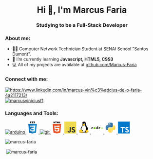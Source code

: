 <h1 align="center">Hi 👋, I'm Marcus Faria</h1>
<h3 align="center">Studying to be a Full-Stack Developer</h3>

<h3 align="left">About me:</h3>

- 👨‍🎓 Computer Network Technician Student at SENAI School "Santos Dumont".
- 🌱 I’m currently learning **Javascript, HTML5, CSS3**
- 💻 All of my projects are available at [github.com/Marcus-Faria](https://github.com/Marcus-Faria)

<h3 align="left">Connect with me:</h3>
<p align="left">
<a href="https://www.linkedin.com/in/marcus-vin%c3%adcius-de-o-faria-4a2117213/" target="blank"><img align="center" src="https://raw.githubusercontent.com/rahuldkjain/github-profile-readme-generator/master/src/images/icons/Social/linked-in-alt.svg" alt="https://www.linkedin.com/in/marcus-vin%c3%adcius-de-o-faria-4a2117213/" height="30" width="40" /></a>
<a href="https://www.hackerrank.com/marcusviniciusf1" target="blank"><img align="center" src="https://raw.githubusercontent.com/rahuldkjain/github-profile-readme-generator/master/src/images/icons/Social/hackerrank.svg" alt="marcusviniciusf1" height="30" width="40" /></a>
</p>

<h3 align="left">Languages and Tools:</h3>
<p align="left"> <a href="https://www.arduino.cc/" target="_blank"> <img src="https://cdn.worldvectorlogo.com/logos/arduino-1.svg" alt="arduino" width="40" height="40"/> </a> <a href="https://www.w3schools.com/css/" target="_blank"> <img src="https://raw.githubusercontent.com/devicons/devicon/master/icons/css3/css3-original-wordmark.svg" alt="css3" width="40" height="40"/> </a> <a href="https://git-scm.com/" target="_blank"> <img src="https://www.vectorlogo.zone/logos/git-scm/git-scm-icon.svg" alt="git" width="40" height="40"/> </a> <a href="https://www.w3.org/html/" target="_blank"> <img src="https://raw.githubusercontent.com/devicons/devicon/master/icons/html5/html5-original-wordmark.svg" alt="html5" width="40" height="40"/> </a> <a href="https://developer.mozilla.org/en-US/docs/Web/JavaScript" target="_blank"> <img src="https://raw.githubusercontent.com/devicons/devicon/master/icons/javascript/javascript-original.svg" alt="javascript" width="40" height="40"/> </a> <a href="https://www.linux.org/" target="_blank"> <img src="https://raw.githubusercontent.com/devicons/devicon/master/icons/linux/linux-original.svg" alt="linux" width="40" height="40"/> </a> <a href="https://nodejs.org" target="_blank"> <img src="https://raw.githubusercontent.com/devicons/devicon/master/icons/nodejs/nodejs-original-wordmark.svg" alt="nodejs" width="40" height="40"/> </a> <a href="https://www.python.org" target="_blank"> <img src="https://raw.githubusercontent.com/devicons/devicon/master/icons/python/python-original.svg" alt="python" width="40" height="40"/> </a> <a href="https://www.typescriptlang.org/" target="_blank"> <img src="https://raw.githubusercontent.com/devicons/devicon/master/icons/typescript/typescript-original.svg" alt="typescript" width="40" height="40"/> </a> </p>

<p><img align="center" src="https://github-readme-stats.vercel.app/api/top-langs?username=marcus-faria&show_icons=true&locale=en&layout=compact" alt="marcus-faria" /></p>

<p>&nbsp;<img align="center" src="https://github-readme-stats.vercel.app/api?username=marcus-faria&show_icons=true&title_color=80a7ee&text_color=80a7ee&bg_color=ffffff&locale=en" alt="marcus-faria" /></p>

<!--<p><img align="center" src="https://github-readme-streak-stats.herokuapp.com/?user=marcus-faria&" alt="marcus-faria" /></p>-->
